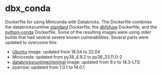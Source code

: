 # dbx_conda
Dockerfile for using Miniconda with Databricks. The Dockerfile combines the databricksruntime [standard](https://github.com/databricks/containers/tree/master/ubuntu/standard) Dockerfile, the [dbfsfuse](https://github.com/databricks/containers/tree/master/ubuntu/dbfsfuse) Dockerfile, and the [python-conda](https://github.com/databricks/containers/tree/master/ubuntu/python-conda) Dockerfile. Some of the resulting images were using older builds that had several severe known vulnerabilities. Several parts were updated to overcome this: 
- [Ubuntu](https://hub.docker.com/_/ubuntu) image: updated from 18.04 to 22.04
- Miniconda: updated from py38_4.9.2 to py38_23.11.0-2
- [databricksruntime/minimal](https://hub.docker.com/r/databricksruntime/minimal) image: updated from 9.x to 14.3-LTS
- pyarrow: updated from 1.0.1 to 14.0.1
